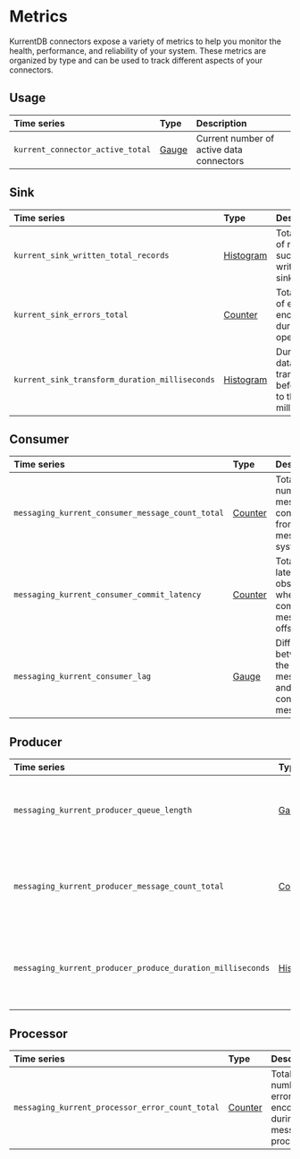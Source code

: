 # Metrics

KurrentDB connectors expose a variety of metrics to help you monitor the health,
performance, and reliability of your system. These metrics are organized by type
and can be used to track different aspects of your connectors.

## Usage

| Time series                      | Type                                               | Description                              |
| :------------------------------- | :------------------------------------------------- | :--------------------------------------- |
| `kurrent_connector_active_total` | [Gauge](../../diagnostics/metrics.md#common-types) | Current number of active data connectors |

## Sink

| Time series                                    | Type                                                   | Description                                                                  |
| :--------------------------------------------- | :----------------------------------------------------- | :--------------------------------------------------------------------------- |
| `kurrent_sink_written_total_records`           | [Histogram](../../diagnostics/metrics.md#common-types) | Total number of records successfully written to the sink                     |
| `kurrent_sink_errors_total`                    | [Counter](../../diagnostics/metrics.md#common-types)   | Total number of errors encountered during sink operations                    |
| `kurrent_sink_transform_duration_milliseconds` | [Histogram](../../diagnostics/metrics.md#common-types) | Duration of data transformation before writing to the sink (in milliseconds) |

## Consumer

| Time series                                      | Type                                                 | Description                                                         |
| :----------------------------------------------- | :--------------------------------------------------- | :------------------------------------------------------------------ |
| `messaging_kurrent_consumer_message_count_total` | [Counter](../../diagnostics/metrics.md#common-types) | Total number of messages consumed from the messaging system         |
| `messaging_kurrent_consumer_commit_latency`      | [Counter](../../diagnostics/metrics.md#common-types) | Total latency observed when committing message offsets              |
| `messaging_kurrent_consumer_lag`                 | [Gauge](../../diagnostics/metrics.md#common-types)   | Difference between the latest message and the last consumed message |

## Producer

| Time series                                                | Type                                                   | Description                                                              |
| :--------------------------------------------------------- | :----------------------------------------------------- | :----------------------------------------------------------------------- |
| `messaging_kurrent_producer_queue_length`                  | [Gauge](../../diagnostics/metrics.md#common-types)     | Current number of messages waiting in the producer queue                 |
| `messaging_kurrent_producer_message_count_total`           | [Counter](../../diagnostics/metrics.md#common-types)   | Total number of messages successfully produced to the messaging system   |
| `messaging_kurrent_producer_produce_duration_milliseconds` | [Histogram](../../diagnostics/metrics.md#common-types) | Time taken to produce messages to the messaging system (in milliseconds) |

## Processor

| Time series                                     | Type                                                 | Description                                                  |
| :---------------------------------------------- | :--------------------------------------------------- | :----------------------------------------------------------- |
| `messaging_kurrent_processor_error_count_total` | [Counter](../../diagnostics/metrics.md#common-types) | Total number of errors encountered during message processing |
